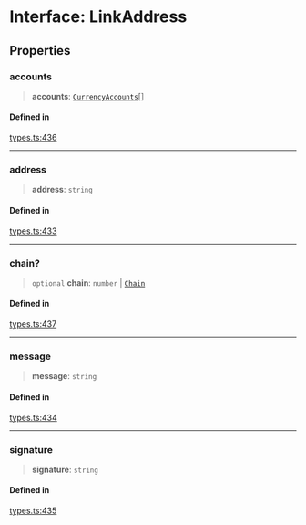 # Interface: LinkAddress

## Properties

### accounts

> **accounts**: [`CurrencyAccounts`](/docs/SDK/interfaces/CurrencyAccounts.md)[]

#### Defined in

[types.ts:436](https://github.com/monerium/js-monorepo/blob/main/packages/sdk/src/types.ts#L436)

***

### address

> **address**: `string`

#### Defined in

[types.ts:433](https://github.com/monerium/js-monorepo/blob/main/packages/sdk/src/types.ts#L433)

***

### chain?

> `optional` **chain**: `number` \| [`Chain`](/docs/SDK/type-aliases/Chain.md)

#### Defined in

[types.ts:437](https://github.com/monerium/js-monorepo/blob/main/packages/sdk/src/types.ts#L437)

***

### message

> **message**: `string`

#### Defined in

[types.ts:434](https://github.com/monerium/js-monorepo/blob/main/packages/sdk/src/types.ts#L434)

***

### signature

> **signature**: `string`

#### Defined in

[types.ts:435](https://github.com/monerium/js-monorepo/blob/main/packages/sdk/src/types.ts#L435)
